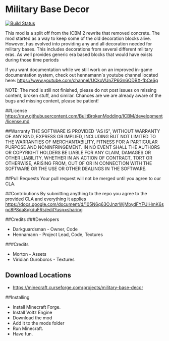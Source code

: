 Military Base Decor
=================

[![Build Status](https://travis-ci.org/BuiltBrokenModding/MilitaryBaseDecor.svg?branch=master)](https://travis-ci.org/BuiltBrokenModding/MilitaryBaseDecor)

This mod is a split off from the ICBM 2 rewrite that removed concrete. The mod started as a way to keep some of the old decoration blocks alive. However, has evolved into providing any and all decoration needed for military bases. This includes decorations from several different military eras. As well provides generic era based blocks that would have exists during those time periods

If you want documentation while we still work on an improved in-game documentation system, check out hennamann´s youtube channel located here: https://www.youtube.com/channel/UCkoVUnZP6Gn6ODBX-fbCeSg

NOTE: The mod is still not finished, please do not post issues on missing content, broken stuff, and similar. Chances are we are already aware of the bugs and missing content, please be patient! 

##License
https://raw.githubusercontent.com/BuiltBrokenModding/ICBM/development/license.md
 
##Warranty
THE SOFTWARE IS PROVIDED "AS IS", WITHOUT WARRANTY OF ANY KIND, EXPRESS OR
IMPLIED, INCLUDING BUT NOT LIMITED TO THE WARRANTIES OF MERCHANTABILITY,
FITNESS FOR A PARTICULAR PURPOSE AND NONINFRINGEMENT. IN NO EVENT SHALL THE
AUTHORS OR COPYRIGHT HOLDERS BE LIABLE FOR ANY CLAIM, DAMAGES OR OTHER
LIABILITY, WHETHER IN AN ACTION OF CONTRACT, TORT OR OTHERWISE, ARISING FROM,
OUT OF OR IN CONNECTION WITH THE SOFTWARE OR THE USE OR OTHER DEALINGS IN
THE SOFTWARE.

##Pull Requests
Your pull request will not be merged until you agree to our CLA.

##Contributions
By submitting anything to the repo you agree to the provided CLA and everything it applies
https://docs.google.com/document/d/105N6q63OJnzrWjMbydFYFUlHmK6spc8P8da8qkduFRs/edit?usp=sharing

##Credits
###Developers
* Darkguardsman - Owner, Code
* Hennamann - Project Lead, Code, Textures

###Credits
* Morton - Assets
* Viridian Ouroboros - Textures

## Download Locations
* https://minecraft.curseforge.com/projects/military-base-decor

##Installing
* Install Minecraft Forge.
* Install Voltz Engine
* Download the mod
* Add it to the mods folder
* Run Minecraft.
* Have fun.
